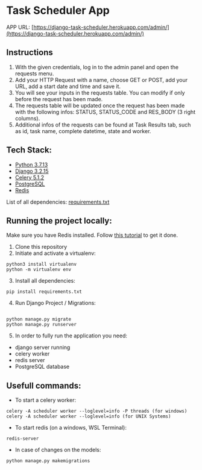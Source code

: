 # Task Scheduler App

APP URL: [https://django-task-scheduler.herokuapp.com/admin/](https://django-task-scheduler.herokuapp.com/admin/)

## Instructions

1. With the given credentials, log in to the admin panel and open the requests menu.
2. Add your HTTP Request with a name, choose GET or POST, add your URL, add a start date and time and save it.
3. You will see your inputs in the requests table. You can modify if only before the request has been made.
4. The requests table will be updated once the request has been made with the following infos: STATUS, STATUS_CODE and RES_BODY (3 right columns).
5. Additional infos of the requests can be found at Task Results tab, such as id, task name, complete datetime, state and worker.

## Tech Stack:

-   [Python 3.7.13](https://www.python.org/downloads/release/python-3713/)
-   [Django 3.2.15](https://docs.djangoproject.com/en/3.2/)
-   [Celery 5.1.2](https://docs.celeryq.dev/en/stable/)
-   [PostgreSQL](https://www.postgresql.org/)
-   [Redis](https://redis.io/)

List of all dependencies: [requirements.txt](https://github.com/brunofuentes/django-scheduler/blob/main/requirements.txt)

## Running the project locally:

Make sure you have Redis installed. Follow [this tutorial](https://redis.io/docs/getting-started/installation/install-redis-on-windows/) to get it done.

1. Clone this repository
2. Initiate and activate a virtualenv:

```
python3 install virtualenv
python -m virtualenv env
```

3. Install all dependencies:

```
pip install requirements.txt
```

4. Run Django Project / Migrations:

```

python manage.py migrate
python manage.py runserver
```

5. In order to fully run the application you need:

-   django server running
-   celery worker
-   redis server
-   PostgreSQL database

## Usefull commands:

-   To start a celery worker:

```
celery -A scheduler worker --loglevel=info -P threads (for windows)
celery -A scheduler worker --loglevel=info (for UNIX Systems)

```

-   To start redis (on a windows, WSL Terminal):

```
redis-server
```

-   In case of changes on the models:

```
python manage.py makemigrations
```
